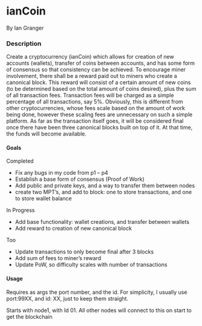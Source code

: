 # ianCoin
By Ian Granger

### Description ###
Create a cryptocurrency (ianCoin) which allows for creation of new accounts (wallets), transfer of coins between accounts, and has some form of consensus so that consistency can be achieved. To encourage miner involvement, there shall be a reward paid out to miners who create a canonical block. This reward will consist of a certain amount of new coins (to be determined based on the total amount of coins desired), plus the sum of all transaction fees. Transaction fees will be charged as a simple percentage of all transactions, say 5%. Obviously, this is different from other cryptocurrencies, whose fees scale based on the amount of work being done, however these scaling fees are unnecessary on such a simple platform. As far as the transaction itself goes, it will be considered final once there have been three canonical blocks built on top of it. At that time, the funds will become available.


#### Goals ####
Completed
* Fix any bugs in my code from p1 – p4
* Establish a base form of consensus (Proof of Work)
* Add public and private keys, and a way to transfer them between nodes
* create two MPT’s, and add to block: one to store transactions, and one to store wallet balance

In Progress
* Add base functionality: wallet creations, and transfer between wallets
* Add reward to creation of new canonical block

Too
* Update transactions to only become final after 3 blocks
* Add sum of fees to miner’s reward
* Update PoW, so difficulty scales with number of transactions


#### Usage ####
Requires as args the port number, and the id. For simplicity, I usually use port:99XX, and id: XX, just to keep them straight.

Starts with node1, with Id 01. All other nodes will connect to this on start to get the blockchain
